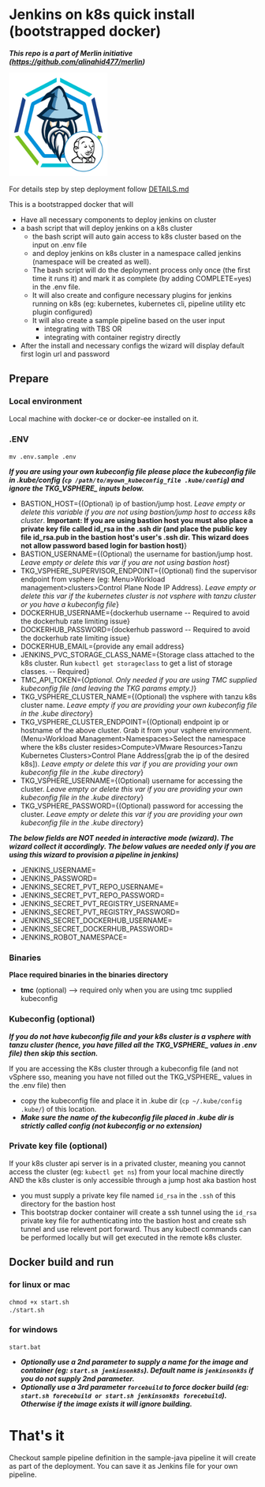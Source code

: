# Jenkins on k8s quick install (bootstrapped docker)

***This repo is a part of Merlin initiative (https://github.com/alinahid477/merlin)***

<img src="images/logo.png" alt="Jenkins on K8s" width=200 height=210/> 

For details step by step deployment follow [DETAILS.md](DETAILS.md)

This is a bootstrapped docker that will
- Have all necessary components to deploy jenkins on cluster
- a bash script that will deploy jenkins on a k8s cluster
  - the bash script will auto gain access to k8s cluster based on the input on .env file 
  - and deploy jenkins on k8s cluster in a namespace called jenkins (namespace will be created as well).
  - The bash script will do the deployment process only once (the first time it runs it) and mark it as complete (by adding COMPLETE=yes) in the .env file.
  - It will also create and configure necessary plugins for jenkins running on k8s (eg: kubernetes, kubernetes cli, pipeline utility etc plugin configured)
  - It will also create a sample pipeline based on the user input
    - integrating with TBS OR
    - integrating with container registry directly
- After the install and necessary configs the wizard will display default first login url and password

## Prepare

### Local environment
Local machine with docker-ce or docker-ee installed on it.

### .ENV

`mv .env.sample .env`

***If you are using your own kubeconfig file please place the kubeconfig file in .kube/config (`cp /path/to/myown_kubeconfig_file .kube/config`) and ignore the TKG_VSPHERE_ inputs below.***

- BASTION_HOST={(Optional) ip of bastion/jump host. *Leave empty or delete this variable if you are not using bastion/jump host to access k8s cluster*. **Important: If you are using bastion host you must also place a private key file called id_rsa in the .ssh dir (and place the public key file id_rsa.pub in the bastion host's user's .ssh dir. This wizard does not allow password based login for bastion host)**}
- BASTION_USERNAME={(Optional) the username for bastion/jump host. *Leave empty or delete this var if you are not using bastion host*}
- TKG_VSPHERE_SUPERVISOR_ENDPOINT={(Optional) find the supervisor endpoint from vsphere (eg: Menu>Workload management>clusters>Control Plane Node IP Address). *Leave empty or delete this var if the kubernetes cluster is not vsphere with tanzu cluster or you have a kubeconfig file*}
- DOCKERHUB_USERNAME={dockerhub username -- Required to avoid the dockerhub rate limiting issue}
- DOCKERHUB_PASSWORD={dockerhub password -- Required to avoid the dockerhub rate limiting issue}
- DOCKERHUB_EMAIL={provide any email address}
- JENKINS_PVC_STORAGE_CLASS_NAME={Storage class attached to the k8s cluster. Run `kubectl get storageclass` to get a list of storage classes. -- Required}
- TMC_API_TOKEN={*Optional. Only needed if you are using TMC supplied kubeconfig file (and leaving the TKG params empty.)*}
- TKG_VSPHERE_CLUSTER_NAME={(Optional) the vsphere with tanzu k8s cluster name. *Leave empty if you are providing your own kubeconfig file in the .kube directory*}
- TKG_VSPHERE_CLUSTER_ENDPOINT={(Optional) endpoint ip or hostname of the above cluster. Grab it from your vsphere environment. (Menu>Workload Management>Namespaces>Select the namespace where the k8s cluster resides>Compute>VMware Resources>Tanzu Kubernetes Clusters>Control Plane Address[grab the ip of the desired k8s]). *Leave empty or delete this var if you are providing your own kubeconfig file in the .kube directory*}
- TKG_VSPHERE_USERNAME={(Optional) username for accessing the cluster. *Leave empty or delete this var if you are providing your own kubeconfig file in the .kube directory*}
- TKG_VSPHERE_PASSWORD={(Optional) password for accessing the cluster. *Leave empty or delete this var if you are providing your own kubeconfig file in the .kube directory*}

***The below fields are NOT needed in interactive mode (wizard). The wizard collect it accordingly. The below values are needed only if you are using this wizard to provision a pipeline in jenkins)***
- JENKINS_USERNAME=
- JENKINS_PASSWORD=
- JENKINS_SECRET_PVT_REPO_USERNAME=
- JENKINS_SECRET_PVT_REPO_PASSWORD=
- JENKINS_SECRET_PVT_REGISTRY_USERNAME=
- JENKINS_SECRET_PVT_REGISTRY_PASSWORD=
- JENKINS_SECRET_DOCKERHUB_USERNAME=
- JENKINS_SECRET_DOCKERHUB_PASSWORD=
- JENKINS_ROBOT_NAMESPACE=

### Binaries

**Place required binaries in the binaries directory**
- **tmc** (optional) --> required only when you are using tmc supplied kubeconfig

### Kubeconfig (optional)

***If you do not have kubeconfig file and your k8s cluster is a vsphere with tanzu cluster (hence, you have filled all the TKG_VSPHERE_ values in .env file) then skip this section.***

If you are accessing the K8s cluster through a kubeconfig file (and not vSphere sso, meaning you have not filled out the TKG_VSPHERE_ values in the .env file) then
- copy the kubeconfig file and place it in .kube dir (`cp ~/.kube/config .kube/`) of this location.
- ***Make sure the name of the kubeconfig file placed in .kube dir is strictly called **config** (not kubeconfig or no extension)***

### Private key file (optional)

If your k8s cluster api server is in a privated cluster, meaning you cannot access the cluster (eg: `kubectl get ns`) from your local machine directly AND the k8s cluster is only accessible through a jump host aka bastion host
- you must supply a private key file named `id_rsa` in the `.ssh` of this directory for the bastion host
- This bootstrap docker container will create a ssh tunnel using the `id_rsa` private key file for authenticating into the bastion host and create ssh tunnel and use relevent port forward. Thus any kubectl commands can be performed locally but will get executed in the remote k8s cluster.


## Docker build and run

### for linux or mac
```
chmod +x start.sh
./start.sh
```

### for windows
```
start.bat
```
- ***Optionally use a 2nd parameter to supply a name for the image and container (eg: `start.sh jenkinsonk8s`). Default name is `jenkinsonk8s` if you do not supply 2nd parameter.***
- ***Optionally use a 3rd parameter `forcebuild` to force docker build (eg: `start.sh forecebuild or start.sh jenkinsonk8s forecebuild`). Otherwise if the image exists it will ignore building.***

# That's it

Checkout sample pipeline definition in the sample-java pipeline it will create as part of the deployment. You can save it as Jenkins file for your own pipeline.  